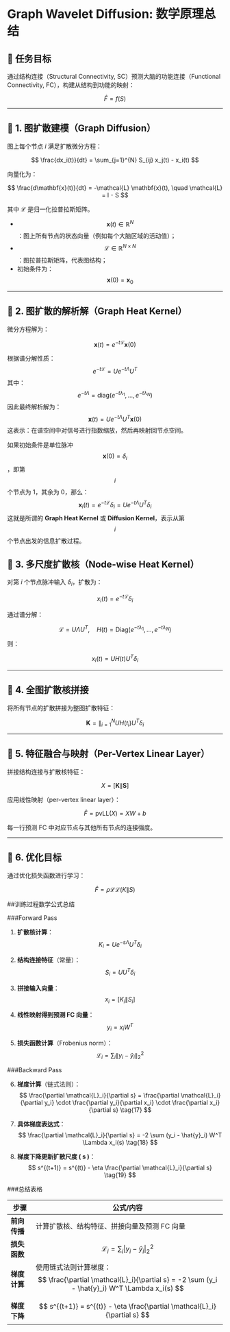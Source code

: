 #  Graph Wavelet Diffusion: 数学原理总结

## 📌 任务目标
通过结构连接（Structural Connectivity, SC）预测大脑的功能连接（Functional Connectivity, FC），构建从结构到功能的映射：

$$
\hat{F} = f(S)
$$

---

## 🔶 1. 图扩散建模（Graph Diffusion）

图上每个节点 $i$ 满足扩散微分方程：

$$
\frac{dx_i(t)}{dt} = \sum_{j=1}^{N} S_{ij} x_j(t) - x_i(t)
$$

向量化为：

$$
\frac{d\mathbf{x}(t)}{dt} = -\mathcal{L} \mathbf{x}(t), \quad \mathcal{L} = I - S
$$

其中 $\mathcal{L}$ 是归一化拉普拉斯矩阵。

- $$ \mathbf{x}(t) \in \mathbb{R}^N $$：图上所有节点的状态向量（例如每个大脑区域的活动值）；
- $$ \mathcal{L} \in \mathbb{R}^{N \times N} $$：图拉普拉斯矩阵，代表图结构；
- 初始条件为：$$ \mathbf{x}(0) = \mathbf{x}_0 $$

---

## 🔶 2. 图扩散的解析解（Graph Heat Kernel）

微分方程解为：

$$
\mathbf{x}(t) = e^{-t \mathcal{L}} \mathbf{x}(0)
$$



根据谱分解性质：
$$
e^{-t \mathcal{L}} = U e^{-t \Lambda} U^T
$$
其中：
$$
e^{-t \Lambda} = \mathrm{diag}(e^{-t \lambda_1}, \ldots, e^{-t \lambda_N})
$$
因此最终解析解为：
$$
\mathbf{x}(t) = U e^{-t \Lambda} U^T \mathbf{x}(0)
$$
这表示：在谱空间中对信号进行指数缩放，然后再映射回节点空间。

如果初始条件是单位脉冲 $$ \mathbf{x}(0) = \delta_i $$，即第 $$ i $$ 个节点为 1，其余为 0，那么：
$$
\mathbf{x}_i(t) = e^{-t \mathcal{L}} \delta_i = U e^{-t \Lambda} U^T \delta_i
$$
这就是所谓的 **Graph Heat Kernel** 或 **Diffusion Kernel**，表示从第 $$ i $$ 个节点出发的信息扩散过程。



## 🔶 3. 多尺度扩散核（Node-wise Heat Kernel）

对第 $i$ 个节点脉冲输入 $\delta_i$，扩散为：

$$
x_i(t) = e^{-t \mathcal{L}} \delta_i
$$

通过谱分解：

$$
\mathcal{L} = U \Lambda U^T,\quad H(t) = \mathrm{Diag}(e^{-t \lambda_1}, \ldots, e^{-t \lambda_N})
$$

则：

$$
x_i(t) = U H(t) U^T \delta_i
$$

---

## 🔶 4. 全图扩散核拼接

将所有节点的扩散拼接为整图扩散特征：

$$
\mathbf{K} = \big\|_{i=1}^N U H(t_i) U^T \delta_i
$$

---

## 🔶 5. 特征融合与映射（Per-Vertex Linear Layer）

拼接结构连接与扩散核特征：

$$
X = [\mathbf{K} \| \mathbf{S}]
$$

应用线性映射（per-vertex linear layer）：

$$
\hat{F} = \text{pvLL}(X) = X W + b
$$

每一行预测 FC 中对应节点与其他所有节点的连接强度。

---

## 🔶 6. 优化目标

通过优化损失函数进行学习：

$$
\hat{F} = \rho \mathcal{L} \mathcal{L}(K \| S)
$$

 

##训练过程数学公式总结

###Forward Pass

1. **扩散核计算**：
   $$
   K_i = U e^{-s \Lambda} U^T \delta_i \tag{12}
   $$

2. **结构连接特征**（常量）：
   $$
   S_i = U U^T \delta_i \tag{13}
   $$

3. **拼接输入向量**：
   $$
   x_i = [K_i \| S_i] \tag{14}
   $$

4. **线性映射得到预测 FC 向量**：
   $$
   y_i = x_i W^T \tag{15}
   $$

5. **损失函数计算**（Frobenius norm）：
   $$
   \mathcal{L}_i = \sum_i \| y_i - \hat{y}_i \|_2^2 \tag{16}
   $$



###Backward Pass

6. **梯度计算**（链式法则）：
   $$
   \frac{\partial \mathcal{L}_i}{\partial s} = \frac{\partial \mathcal{L}_i}{\partial y_i} \cdot \frac{\partial y_i}{\partial x_i} \cdot \frac{\partial x_i}{\partial s} \tag{17}
   $$

7. **具体梯度表达式**：
   $$
   \frac{\partial \mathcal{L}_i}{\partial s} = -2 \sum (y_i - \hat{y}_i) W^T \Lambda x_i(s) \tag{18}
   $$

8. **梯度下降更新扩散尺度 \( s \)**：
   $$
   s^{(t+1)} = s^{(t)} - \eta \frac{\partial \mathcal{L}_i}{\partial s} \tag{19}
   $$





###总结表格

| 步骤       | 公式/内容                                    |
| -------- | ---------------------------------------- |
| **前向传播** | 计算扩散核、结构特征、拼接向量及预测 FC 向量                 |
| **损失函数** | $$ \mathcal{L}_i = \sum_i \| y_i - \hat{y}_i \|_2^2 $$ |
| **梯度计算** | 使用链式法则计算梯度：$$ \frac{\partial \mathcal{L}_i}{\partial s} = -2 \sum (y_i - \hat{y}_i) W^T \Lambda x_i(s) $$ |
| **梯度下降** | $$ s^{(t+1)} = s^{(t)} - \eta \frac{\partial \mathcal{L}_i}{\partial s} $$ |